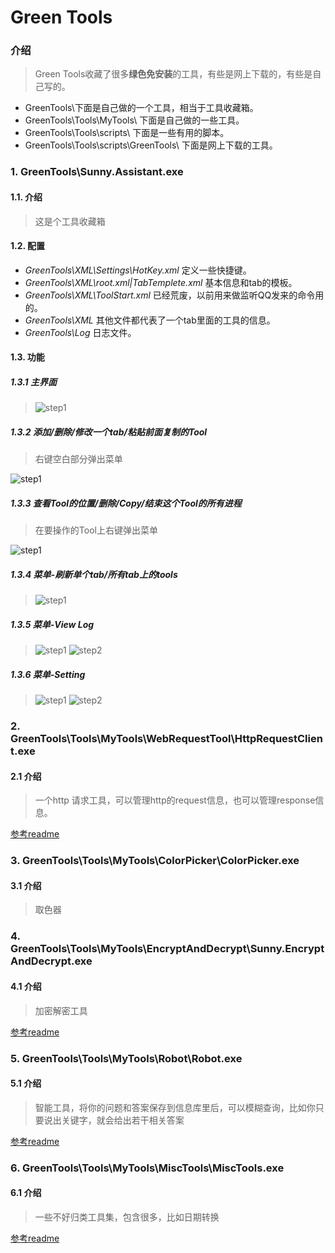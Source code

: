 # Green Tools

### 介绍
> Green Tools收藏了很多**绿色免安装**的工具，有些是网上下载的，有些是自己写的。
* GreenTools\下面是自己做的一个工具，相当于工具收藏箱。
* GreenTools\Tools\MyTools\ 下面是自己做的一些工具。
* GreenTools\Tools\scripts\ 下面是一些有用的脚本。
* GreenTools\Tools\scripts\GreenTools\ 下面是网上下载的工具。

### 1. GreenTools\Sunny.Assistant.exe

#### 1.1. 介绍
> 这是个工具收藏箱

#### 1.2. 配置
>
* _GreenTools\XML\Settings\HotKey.xml_ 定义一些快捷键。
* _GreenTools\XML\root.xml|TabTemplete.xml_ 基本信息和tab的模板。
* _GreenTools\XML\ToolStart.xml_ 已经荒废，以前用来做监听QQ发来的命令用的。
* _GreenTools\XML_ 其他文件都代表了一个tab里面的工具的信息。
* _GreenTools\Log_ 日志文件。

#### 1.3. 功能

##### 1.3.1 主界面
> ![step1](https://github.com/sunqixinxin/GreenTools/blob/master/images/SunnyAssistance/1.png)

##### 1.3.2 添加/删除/修改一个tab/粘贴前面复制的Tool
> 右键空白部分弹出菜单

![step1](https://github.com/sunqixinxin/GreenTools/blob/master/images/SunnyAssistance/2.png)

##### 1.3.3 查看Tool的位置/删除/Copy/结束这个Tool的所有进程
> 在要操作的Tool上右键弹出菜单

![step1](https://github.com/sunqixinxin/GreenTools/blob/master/images/SunnyAssistance/3.png)

##### 1.3.4 菜单-刷新单个tab/所有tab上的tools
> ![step1](https://github.com/sunqixinxin/GreenTools/blob/master/images/SunnyAssistance/5.png)

##### 1.3.5 菜单-View Log
> ![step1](https://github.com/sunqixinxin/GreenTools/blob/master/images/SunnyAssistance/4.png)
![step2](https://github.com/sunqixinxin/GreenTools/blob/master/images/SunnyAssistance/6.png)

##### 1.3.6 菜单-Setting
> ![step1](https://github.com/sunqixinxin/GreenTools/blob/master/images/SunnyAssistance/4.png)
![step2](https://github.com/sunqixinxin/GreenTools/blob/master/images/SunnyAssistance/7.png)

### 2. GreenTools\Tools\MyTools\WebRequestTool\HttpRequestClient.exe

#### 2.1 介绍
> 一个http 请求工具，可以管理http的request信息，也可以管理response信息。

[参考readme](https://github.com/sunqixinxin/GreenTools/blob/master/Tools/MyTools/WebRequestTool/README.md)

### 3. GreenTools\Tools\MyTools\ColorPicker\ColorPicker.exe

#### 3.1 介绍
> 取色器

### 4. GreenTools\Tools\MyTools\EncryptAndDecrypt\Sunny.EncryptAndDecrypt.exe

#### 4.1 介绍
> 加密解密工具

[参考readme](https://github.com/sunqixinxin/GreenTools/blob/master/Tools/EncryptAndDecrypt/WebRequestTool/README.md)

### 5. GreenTools\Tools\MyTools\Robot\Robot.exe

#### 5.1 介绍
> 智能工具，将你的问题和答案保存到信息库里后，可以模糊查询，比如你只要说出关键字，就会给出若干相关答案

[参考readme](https://github.com/sunqixinxin/GreenTools/blob/master/Tools/MyTools/Robot/README.md)

### 6. GreenTools\Tools\MyTools\MiscTools\MiscTools.exe

#### 6.1 介绍
> 一些不好归类工具集，包含很多，比如日期转换

[参考readme](https://github.com/sunqixinxin/GreenTools/blob/master/Tools/MyTools/MiscTools/README.md)
